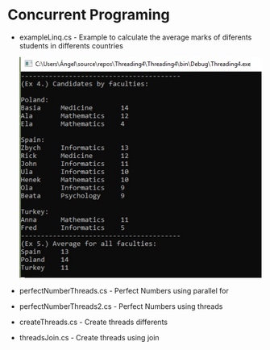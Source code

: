 # Concurrent Programing
* exampleLinq.cs - Example to calculate the average marks of diferents students in differents countries

  ![example linq](Linq/exampleLinq.jpg)

* perfectNumberThreads.cs - Perfect Numbers using parallel for
* perfectNumberThreads2.cs - Perfect Numbers using threads
* createThreads.cs - Create threads differents
* threadsJoin.cs - Create threads using join
